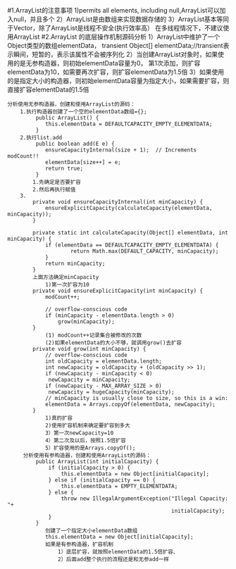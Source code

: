 #1.ArrayList的注意事项
    1)permits all elements, including null,ArrayList可以加入null，并且多个
    2）ArrayList是由数组来实现数据存储的
    3）ArrayList基本等同于Vector，除了ArrayList是线程不安全(执行效率高）
       在多线程情况下，不建议使用ArrayList
#2.ArrayList 的底层操作机制源码分析
    1）ArrayList中维护了一个Object类型的数组elementData，
       transient Object[] elementData;//transient表示瞬间，短暂的，表示该属性不会被序列化
    2）当创建ArrayList对象时，如果使用的是无参构造器，则初始elementData容量为0，
       第1次添加，则扩容elementData为10，如需要再次扩容，则扩容elementData为1.5倍
    3）如果使用的是指定大小的构造器，则初始elementData容量为指定大小，如果需要扩容，则
    直接扩容elementData的1.5倍

    分析使用无参构造器，创建和使用ArrayList的源码：
        1.执行构造器创建了一个空的elementData数组={};
             public ArrayList() {
                this.elementData = DEFAULTCAPACITY_EMPTY_ELEMENTDATA;
             }
        2.执行list.add
             public boolean add(E e) {
                ensureCapacityInternal(size + 1);  // Increments modCount!!
                elementData[size++] = e;
                return true;
             }
            1.先确定是否要扩容
            2.然后再执行赋值
        3.
            private void ensureCapacityInternal(int minCapacity) {
                ensureExplicitCapacity(calculateCapacity(elementData, minCapacity));
            }

            private static int calculateCapacity(Object[] elementData, int minCapacity) {
                if (elementData == DEFAULTCAPACITY_EMPTY_ELEMENTDATA) {
                        return Math.max(DEFAULT_CAPACITY, minCapacity);
                }
                return minCapacity;
            }
            上面方法确定minCapacity
                1)第一次扩容为10
            private void ensureExplicitCapacity(int minCapacity) {
                modCount++;

                // overflow-conscious code
                if (minCapacity - elementData.length > 0)
                    grow(minCapacity);
            }
                (1) modCount++记录集合被修改的次数
                (2)如果elementData的大小不够，就调用grow()去扩容
            private void grow(int minCapacity) {
                // overflow-conscious code
                int oldCapacity = elementData.length;
                int newCapacity = oldCapacity + (oldCapacity >> 1);
                if (newCapacity - minCapacity < 0)
                 newCapacity = minCapacity;
                if (newCapacity - MAX_ARRAY_SIZE > 0)
                 newCapacity = hugeCapacity(minCapacity);
                // minCapacity is usually close to size, so this is a win:
                elementData = Arrays.copyOf(elementData, newCapacity);
            }
                1)真的扩容
                2)使用扩容机制来确定要扩容到多大
                3）第一次newCapacity=10
                4）第二次及以后，按照1.5倍扩容
                5）扩容使用的是Arrays.copyOf();
         分析使用有参构造器，创建和使用ArrayList的源码：
             public ArrayList(int initialCapacity) {
                 if (initialCapacity > 0) {
                     this.elementData = new Object[initialCapacity];
                 } else if (initialCapacity == 0) {
                     this.elementData = EMPTY_ELEMENTDATA;
                 } else {
                     throw new IllegalArgumentException("Illegal Capacity: "+
                                                        initialCapacity);
                 }
             }
                创建了一个指定大小elementData数组
                this.elementData = new Object[initialCapacity];
                如果是有参构造器，扩容机制
                    1）底层扩容，就按照elementData的1.5倍扩容、
                    2）后面add整个执行的流程还是和无参add一样


